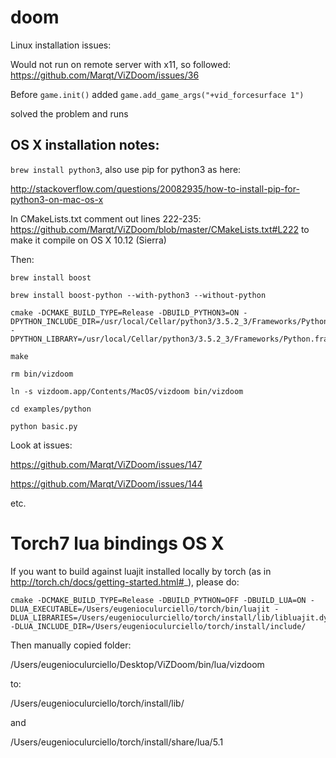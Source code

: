 # doom

Linux installation issues:

Would not run on remote server with x11, so followed: https://github.com/Marqt/ViZDoom/issues/36

Before `game.init()` added `game.add_game_args("+vid_forcesurface 1")`

solved the problem and runs



## OS X installation notes:

`brew install python3`, also use pip for python3 as here:

http://stackoverflow.com/questions/20082935/how-to-install-pip-for-python3-on-mac-os-x


In CMakeLists.txt comment out lines 222-235: https://github.com/Marqt/ViZDoom/blob/master/CMakeLists.txt#L222
to make it compile on OS X 10.12 (Sierra)


Then:


```
brew install boost

brew install boost-python --with-python3 --without-python

cmake -DCMAKE_BUILD_TYPE=Release -DBUILD_PYTHON3=ON -DPYTHON_INCLUDE_DIR=/usr/local/Cellar/python3/3.5.2_3/Frameworks/Python.framework/Versions/3.5/include/python3.5m -DPYTHON_LIBRARY=/usr/local/Cellar/python3/3.5.2_3/Frameworks/Python.framework/Versions/3.5/lib/libpython3.5m.dylib

make

rm bin/vizdoom

ln -s vizdoom.app/Contents/MacOS/vizdoom bin/vizdoom

cd examples/python

python basic.py
```

Look at issues:

https://github.com/Marqt/ViZDoom/issues/147

https://github.com/Marqt/ViZDoom/issues/144

etc.


# Torch7 lua bindings OS X

If you want to build against luajit installed locally by torch (as in http://torch.ch/docs/getting-started.html#_), please do:
```
cmake -DCMAKE_BUILD_TYPE=Release -DBUILD_PYTHON=OFF -DBUILD_LUA=ON -DLUA_EXECUTABLE=/Users/eugenioculurciello/torch/bin/luajit -DLUA_LIBRARIES=/Users/eugenioculurciello/torch/install/lib/libluajit.dylib -DLUA_INCLUDE_DIR=/Users/eugenioculurciello/torch/install/include/
```
Then manually copied folder: 

/Users/eugenioculurciello/Desktop/ViZDoom/bin/lua/vizdoom

to:

/Users/eugenioculurciello/torch/install/lib/

and

/Users/eugenioculurciello/torch/install/share/lua/5.1 

